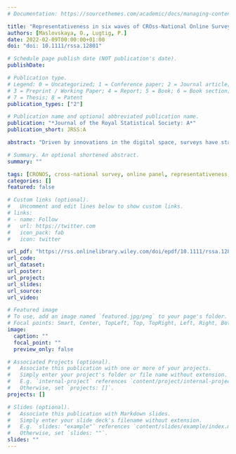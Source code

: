 ```yaml
---
# Documentation: https://sourcethemes.com/academic/docs/managing-content/

title: "Representativeness in six waves of CROss-National Online Survey (CRONOS) panel"
authors: [Maslovskaya, O., Lugtig, P.]
date: 2022-02-09T00:00:00+01:00
doi: "doi: 10.1111/rssa.12801"

# Schedule page publish date (NOT publication's date).
publishDate:

# Publication type.
# Legend: 0 = Uncategorized; 1 = Conference paper; 2 = Journal article;
# 3 = Preprint / Working Paper; 4 = Report; 5 = Book; 6 = Book section;
# 7 = Thesis; 8 = Patent
publication_types: ["2"]

# Publication name and optional abbreviated publication name.
publication: "*Journal of the Royal Statistical Society: A*"
publication_short: JRSS:A

abstract: "Driven by innovations in the digital space, surveys have started to move towards online data collection across the world. However, evidence is needed to demonstrate that online data collection strategy will produce reliable data which could be confidently used to inform policy decisions. This issue is even more pertinent in cross-national surveys, where the comparability of data is of the utmost importance. Due to differences in internet coverage and willingness to participate in online surveys across Europe, there is a risk that any strategy to move existing surveys online will introduce differential coverage and nonresponse bias. This paper explores representativeness across waves in the first cross-national online probability-based panel (CRONOS) by employing R-indicators that summarize the representativeness of the data across a range of variables. The analysis allows comparison of the results over time and across three countries (Estonia, Great Britain and Slovenia). The results suggest that there are differences in representativeness over time in each country and across countries. Those with lower levels of education and those who are in the oldest age category contribute more to the lack of representativeness in the three countries. However, the representativeness of CRONOS panel does not become worse when compared to the regular face-to-face interviewing conducted in the European Social Survey (ESS).."

# Summary. An optional shortened abstract.
summary: ""

tags: [CRONOS, cross-national survey, online panel, representativeness, R-indicator, push-to-web]
categories: []
featured: false

# Custom links (optional).
#   Uncomment and edit lines below to show custom links.
# links:
# - name: Follow
#   url: https://twitter.com
#   icon_pack: fab
#   icon: twitter

url_pdf: "https://rss.onlinelibrary.wiley.com/doi/epdf/10.1111/rssa.12801"
url_code:
url_dataset:
url_poster:
url_project:
url_slides:
url_source:
url_video:

# Featured image
# To use, add an image named `featured.jpg/png` to your page's folder. 
# Focal points: Smart, Center, TopLeft, Top, TopRight, Left, Right, BottomLeft, Bottom, BottomRight.
image:
  caption: ""
  focal_point: ""
  preview_only: false

# Associated Projects (optional).
#   Associate this publication with one or more of your projects.
#   Simply enter your project's folder or file name without extension.
#   E.g. `internal-project` references `content/project/internal-project/index.md`.
#   Otherwise, set `projects: []`.
projects: []

# Slides (optional).
#   Associate this publication with Markdown slides.
#   Simply enter your slide deck's filename without extension.
#   E.g. `slides: "example"` references `content/slides/example/index.md`.
#   Otherwise, set `slides: ""`.
slides: ""
---
```

